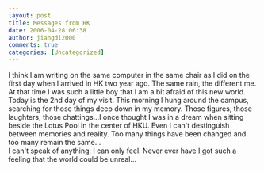 ```yaml
---
layout: post
title: Messages from HK
date: 2006-04-28 06:38
author: jiangdi2000
comments: true
categories: [Uncategorized]
---
```

<div id="msgcns!C840C88DA912213B!724" class="bvMsg"><div>I think I am writing on the same computer in the same chair as I did on the first day when I arrived in HK two year ago. The same rain, the different me. At that time I was such a little boy that I am a bit afraid of this new world.</div>
<div>Today is the 2nd day of my visit. This morning I hung around the campus, searching for those things deep down in my memory. Those figures, those laughters, those chattings...I once thought I was in a dream when sitting beside the Lotus Pool in the center of HKU. Even I can't destinguish between memories and reality. Too many things have been changed and too many remain the same...</div>
<div>I can't speak of anything, I can only feel. Never ever have I got such a feeling that the world could be unreal...</div></div>
